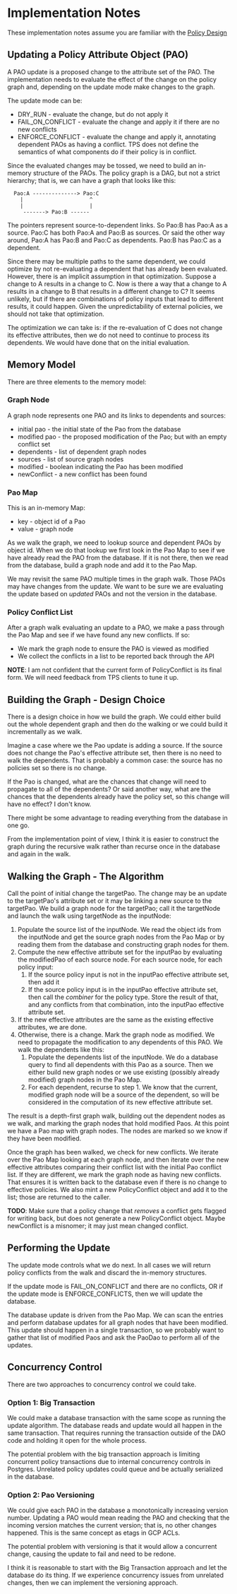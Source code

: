 # Implementation Notes

These implementation notes assume you are familiar with the
[Policy Design](https://docs.google.com/document/d/1dRtE_nZf8e231DZmk_-9CDbjYTiIN2ZZwI95uF1w2pg/edit#heading=h.1uc5ubqdd419)

## Updating a Policy Attribute Object (PAO)
A PAO update is a proposed change to the attribute set of the PAO. The implementation needs to evaluate the effect
of the change on the policy graph and, depending on the update mode make changes to the graph.

The update mode can be:
- DRY_RUN - evaluate the change, but do not apply it
- FAIL_ON_CONFLICT - evaluate the change and apply it if there are no new conflicts
- ENFORCE_CONFLICT - evaluate the change and apply it, annotating dependent PAOs as having a conflict.
TPS does not define the semantics of what components do if their policy is in conflict.

Since the evaluated changes may be tossed, we need to build an in-memory structure of the PAOs.
The policy graph is a DAG, but not a strict hierarchy; that is, we can have a graph that looks like this:
```
  Pao:A --------------> Pao:C
    |                     ^
    |                     |
     -------> Pao:B ------
```
The pointers represent source-to-dependent links. So Pao:B has Pao:A as a source.
Pao:C has both Pao:A and Pao:B as sources. Or said the other way around,
Pao:A has Pao:B and Pao:C as dependents. Pao:B has Pao:C as a dependent.

Since there may be multiple paths to the same dependent, we
could optimize by not re-evaluating a dependent that has already been evaluated. However, there is an implicit
assumption in that optimization. Suppose a change to A results in a change to C. Now is there a way that a
change to A results in a change to B that results in a different change to C? It seems unlikely, but if there
are combinations of policy inputs that lead to different results, it could happen. Given the unpredictability
of external policies, we should not take that optimization.

The optimization we can take is: if the re-evaluation of C does not change its effective attributes, then we do not 
need to continue to process its dependents. We would have done that on the initial evaluation.

## Memory Model
There are three elements to the memory model:

### Graph Node
A graph node represents one PAO and its links to dependents and sources:
- initial pao - the initial state of the Pao from the database
- modified pao - the proposed modification of the Pao; but with an empty conflict set
- dependents - list of dependent graph nodes
- sources - list of source graph nodes
- modified - boolean indicating the Pao has been modified
- newConflict - a new conflict has been found 

### Pao Map
This is an in-memory Map:
- key - object id of a Pao
- value - graph node

As we walk the graph, we need to lookup source and dependent PAOs by object id. When we do that lookup we first
look in the Pao Map to see if we have already read the PAO from the database. If it is not there, then we read
from the database, build a graph node and add it to the Pao Map.

We may revisit the same PAO multiple times in the graph walk. Those PAOs may have changes from the update.
We want to be sure we are evaluating the update based on _updated_ PAOs and not the version in the database.

### Policy Conflict List
After a graph walk evaluating an update to a PAO, we make a pass through the Pao Map and see if we have
found any new conflicts. If so:
- We mark the graph node to ensure the PAO is viewed as modified
- We collect the conflicts in a list to be reported back through the API

**NOTE**: I am not confident that the current form of PolicyConflict is its final form. We will need
feedback from TPS clients to tune it up.

## Building the Graph - Design Choice
There is a design choice in how we build the graph. We could either build out the whole dependent graph and then do
the walking or we could build it incrementally as we walk.

Imagine a case where we the Pao update is adding a source. If the source does not change the Pao's effective
attribute set, then there is no need to walk the dependents.
That is probably a common case: the source has no policies set so there is no change.

If the Pao is changed, what are the chances that change will need to propagate to all of the dependents?
Or said another way, what are the chances that the dependents already have the policy set,
so this change will have no effect? I don't know.

There might be some advantage to reading everything from the database in one go.

From the implementation point of view, I think it is easier to construct the graph during the recursive walk 
rather than recurse once in the database and again in the walk.

## Walking the Graph - The Algorithm
Call the point of initial change the targetPao. The change may be an update to the targetPao's attribute set or it
may be linking a new source to the targetPao. We build a graph node for the targetPao; call it the targetNode and
launch the walk using targetNode as the inputNode:
1. Populate the source list of the inputNode. We read the object ids from the inputNode and get the source graph nodes 
from the Pao Map or by reading them from the database and constructing graph nodes for them.
2. Compute the new effective attribute set for the inputPao by evaluating the modifiedPao of each source node.
For each source node, for each policy input:
    1. If the source policy input is not in the inputPao effective attribute set, then add it
    2. If the source policy input is in the inputPao effective attribute set, then call the _combiner_ for the
policy type. Store the result of that, and any conflicts from that combination, into the inputPao effective attribute set.
3. If the new effective attributes are the same as the existing effective attributes, we are done.
4. Otherwise, there is a change. Mark the graph node as modified. We need to propagate the modification to
any dependents of this PAO. We walk the dependents like this:
   1. Populate the dependents list of the inputNode. We do a database query to find all dependents with this Pao as
a source. Then we either build new graph nodes or we use existing (possibly already modified) graph nodes in the Pao Map.
   2. For each dependent, recurse to step 1. We know that the current, modified graph node will be a source of the
dependent, so will be considered in the computation of its new effective attribute set.

The result is a depth-first graph walk, building out the dependent nodes as we walk, and marking the graph nodes
that hold modified Paos. At this point we have a Pao map with graph nodes. The nodes are marked so we know if
they have been modified.

Once the graph has been walked, we check for new conflicts. We iterate over the Pao Map looking at each
graph node, and then iterate over the new effective attributes comparing their conflict list with the
initial Pao conflict list. If they are different, we mark the graph node as having new conflicts. That
ensures it is written back to the database even if there is no change to effective policies. We also
mint a new PolicyConflict object and add it to the list; those are returned to the caller.

**TODO**: Make sure that a policy change that _removes_ a conflict gets flagged for writing back, but does
not generate a new PolicyConflict object. Maybe newConflict is a misnomer; it may just mean changed conflict.

## Performing the Update
The update mode controls what we do next. In all cases we will return policy conflicts from the walk and discard
the in-memory structures.

If the update mode is FAIL_ON_CONFLICT and there are no conflicts, OR if the update mode is ENFORCE_CONFLICTS,
then we will update the database.

The database update is driven from the Pao Map. We can scan the entries and perform database updates for all
graph nodes that have been modified. This update should happen in a single transaction, so we probably want
to gather that list of modified Paos and ask the PaoDao to perform all of the updates.

## Concurrency Control
There are two approaches to concurrency control we could take.

### Option 1: Big Transaction
We could make a database transaction with the same scope as running the update algorithm. The database reads and update
would all happen in the same transaction. That requires running the transaction outside of the DAO code and
holding it open for the whole process.

The potential problem with the big transaction approach is limiting concurrent policy transactions due to internal
concurrency controls in Postgres. Unrelated policy updates could queue and be actually serialized in the database.

### Option 2: Pao Versioning
We could give each PAO in the database a monotonically increasing version number. Updating a PAO would mean reading
the PAO and checking that the incoming version matches the current version; that is, no other changes happened.
This is the same concept as etags in GCP ACLs.

The potential problem with versioning is that it would allow a concurrent change, causing the update to fail and
need to be redone.

I think it is reasonable to start with the Big Transaction approach and let the database do its thing. If we
experience concurrency issues from unrelated changes, then we can implement the versioning approach.
